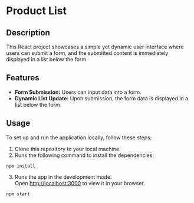 # Product List

## Description
This React project showcases a simple yet dynamic user interface where users can submit a form, and the submitted content is immediately displayed in a list below the form.

## Features
- **Form Submission:** Users can input data into a form.
- **Dynamic List Update:** Upon submission, the form data is displayed in a list below the form.

## Usage
To set up and run the application locally, follow these steps:
1. Clone this repository to your local machine.
2. Runs the following command to install the dependencies:
  ```shell
  npm install
  ```
3. Runs the app in the development mode.\
Open [http://localhost:3000](http://localhost:3000) to view it in your browser.
  ```shell
  npm start
  ```
